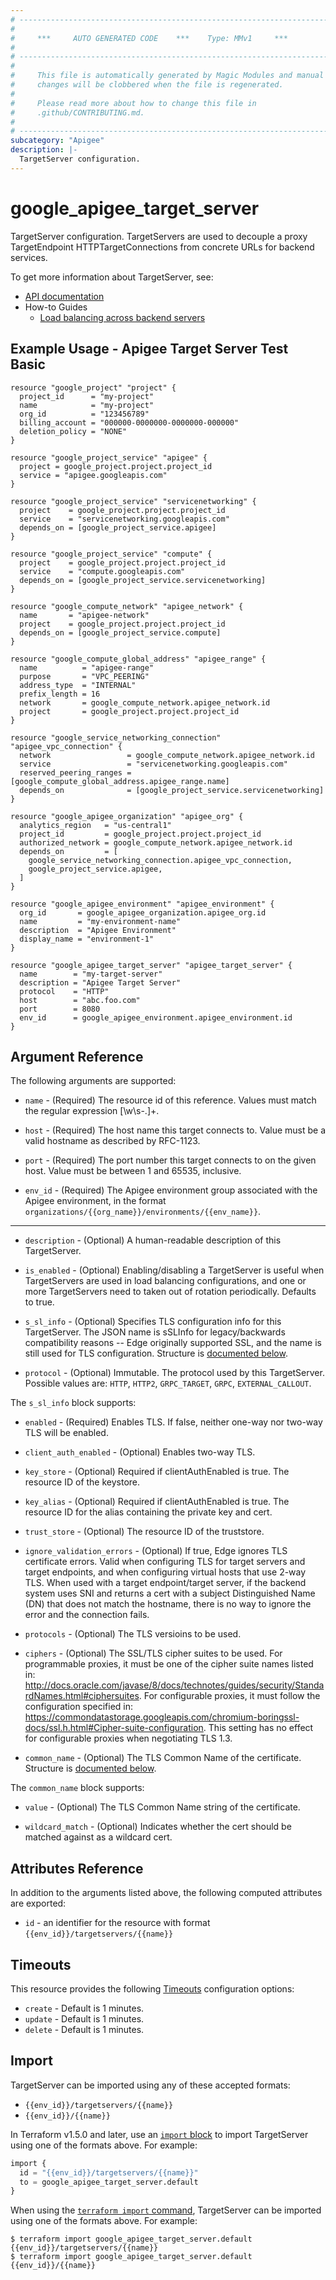 ```yaml
---
# ----------------------------------------------------------------------------
#
#     ***     AUTO GENERATED CODE    ***    Type: MMv1     ***
#
# ----------------------------------------------------------------------------
#
#     This file is automatically generated by Magic Modules and manual
#     changes will be clobbered when the file is regenerated.
#
#     Please read more about how to change this file in
#     .github/CONTRIBUTING.md.
#
# ----------------------------------------------------------------------------
subcategory: "Apigee"
description: |-
  TargetServer configuration.
---
```


# google_apigee_target_server

TargetServer configuration. TargetServers are used to decouple a proxy TargetEndpoint HTTPTargetConnections from concrete URLs for backend services.


To get more information about TargetServer, see:

* [API documentation](https://cloud.google.com/apigee/docs/reference/apis/apigee/rest/v1/organizations.environments.targetservers/create)
* How-to Guides
    * [Load balancing across backend servers](https://cloud.google.com/apigee/docs/api-platform/deploy/load-balancing-across-backend-servers)

## Example Usage - Apigee Target Server Test Basic


```hcl
resource "google_project" "project" {
  project_id      = "my-project"
  name            = "my-project"
  org_id          = "123456789"
  billing_account = "000000-0000000-0000000-000000"
  deletion_policy = "NONE"
}

resource "google_project_service" "apigee" {
  project = google_project.project.project_id
  service = "apigee.googleapis.com"
}

resource "google_project_service" "servicenetworking" {
  project    = google_project.project.project_id
  service    = "servicenetworking.googleapis.com"
  depends_on = [google_project_service.apigee]
}

resource "google_project_service" "compute" {
  project    = google_project.project.project_id
  service    = "compute.googleapis.com"
  depends_on = [google_project_service.servicenetworking]
}

resource "google_compute_network" "apigee_network" {
  name       = "apigee-network"
  project    = google_project.project.project_id
  depends_on = [google_project_service.compute]
}

resource "google_compute_global_address" "apigee_range" {
  name          = "apigee-range"
  purpose       = "VPC_PEERING"
  address_type  = "INTERNAL"
  prefix_length = 16
  network       = google_compute_network.apigee_network.id
  project       = google_project.project.project_id
}

resource "google_service_networking_connection" "apigee_vpc_connection" {
  network                 = google_compute_network.apigee_network.id
  service                 = "servicenetworking.googleapis.com"
  reserved_peering_ranges = [google_compute_global_address.apigee_range.name]
  depends_on              = [google_project_service.servicenetworking]
}

resource "google_apigee_organization" "apigee_org" {
  analytics_region   = "us-central1"
  project_id         = google_project.project.project_id
  authorized_network = google_compute_network.apigee_network.id
  depends_on         = [
    google_service_networking_connection.apigee_vpc_connection,
    google_project_service.apigee,
  ]
}

resource "google_apigee_environment" "apigee_environment" {
  org_id       = google_apigee_organization.apigee_org.id
  name         = "my-environment-name"
  description  = "Apigee Environment"
  display_name = "environment-1"
}

resource "google_apigee_target_server" "apigee_target_server" {
  name        = "my-target-server"
  description = "Apigee Target Server"
  protocol    = "HTTP"
  host        = "abc.foo.com"
  port        = 8080
  env_id      = google_apigee_environment.apigee_environment.id
}
```

## Argument Reference

The following arguments are supported:


* `name` -
  (Required)
  The resource id of this reference. Values must match the regular expression [\w\s-.]+.

* `host` -
  (Required)
  The host name this target connects to. Value must be a valid hostname as described by RFC-1123.

* `port` -
  (Required)
  The port number this target connects to on the given host. Value must be between 1 and 65535, inclusive.

* `env_id` -
  (Required)
  The Apigee environment group associated with the Apigee environment,
  in the format `organizations/{{org_name}}/environments/{{env_name}}`.


- - -


* `description` -
  (Optional)
  A human-readable description of this TargetServer.

* `is_enabled` -
  (Optional)
  Enabling/disabling a TargetServer is useful when TargetServers are used in load balancing configurations, and one or more TargetServers need to taken out of rotation periodically. Defaults to true.

* `s_sl_info` -
  (Optional)
  Specifies TLS configuration info for this TargetServer. The JSON name is sSLInfo for legacy/backwards compatibility reasons -- Edge originally supported SSL, and the name is still used for TLS configuration.
  Structure is [documented below](#nested_s_sl_info).

* `protocol` -
  (Optional)
  Immutable. The protocol used by this TargetServer.
  Possible values are: `HTTP`, `HTTP2`, `GRPC_TARGET`, `GRPC`, `EXTERNAL_CALLOUT`.


<a name="nested_s_sl_info"></a>The `s_sl_info` block supports:

* `enabled` -
  (Required)
  Enables TLS. If false, neither one-way nor two-way TLS will be enabled.

* `client_auth_enabled` -
  (Optional)
  Enables two-way TLS.

* `key_store` -
  (Optional)
  Required if clientAuthEnabled is true. The resource ID of the keystore.

* `key_alias` -
  (Optional)
  Required if clientAuthEnabled is true. The resource ID for the alias containing the private key and cert.

* `trust_store` -
  (Optional)
  The resource ID of the truststore.

* `ignore_validation_errors` -
  (Optional)
  If true, Edge ignores TLS certificate errors. Valid when configuring TLS for target servers and target endpoints, and when configuring virtual hosts that use 2-way TLS. When used with a target endpoint/target server, if the backend system uses SNI and returns a cert with a subject Distinguished Name (DN) that does not match the hostname, there is no way to ignore the error and the connection fails.

* `protocols` -
  (Optional)
  The TLS versioins to be used.

* `ciphers` -
  (Optional)
  The SSL/TLS cipher suites to be used. For programmable proxies, it must be one of the cipher suite names listed in: http://docs.oracle.com/javase/8/docs/technotes/guides/security/StandardNames.html#ciphersuites. For configurable proxies, it must follow the configuration specified in: https://commondatastorage.googleapis.com/chromium-boringssl-docs/ssl.h.html#Cipher-suite-configuration. This setting has no effect for configurable proxies when negotiating TLS 1.3.

* `common_name` -
  (Optional)
  The TLS Common Name of the certificate.
  Structure is [documented below](#nested_common_name).


<a name="nested_common_name"></a>The `common_name` block supports:

* `value` -
  (Optional)
  The TLS Common Name string of the certificate.

* `wildcard_match` -
  (Optional)
  Indicates whether the cert should be matched against as a wildcard cert.

## Attributes Reference

In addition to the arguments listed above, the following computed attributes are exported:

* `id` - an identifier for the resource with format `{{env_id}}/targetservers/{{name}}`


## Timeouts

This resource provides the following
[Timeouts](https://developer.hashicorp.com/terraform/plugin/sdkv2/resources/retries-and-customizable-timeouts) configuration options:

- `create` - Default is 1 minutes.
- `update` - Default is 1 minutes.
- `delete` - Default is 1 minutes.

## Import


TargetServer can be imported using any of these accepted formats:

* `{{env_id}}/targetservers/{{name}}`
* `{{env_id}}/{{name}}`


In Terraform v1.5.0 and later, use an [`import` block](https://developer.hashicorp.com/terraform/language/import) to import TargetServer using one of the formats above. For example:

```tf
import {
  id = "{{env_id}}/targetservers/{{name}}"
  to = google_apigee_target_server.default
}
```

When using the [`terraform import` command](https://developer.hashicorp.com/terraform/cli/commands/import), TargetServer can be imported using one of the formats above. For example:

```
$ terraform import google_apigee_target_server.default {{env_id}}/targetservers/{{name}}
$ terraform import google_apigee_target_server.default {{env_id}}/{{name}}
```
